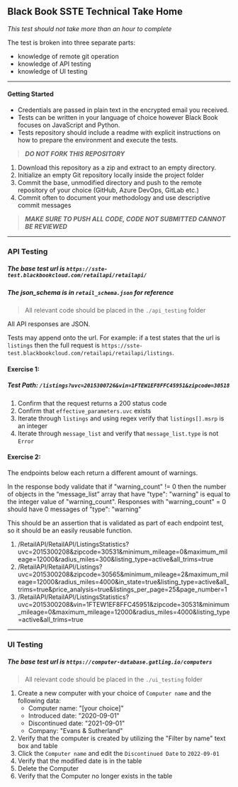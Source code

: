 ## Black Book SSTE Technical Take Home

*This test should not take more than an hour to complete*

The test is broken into three separate parts:
  - knowledge of remote git operation
  - knowledge of API testing
  - knowledge of UI testing
________________
#### Getting Started
* Credentials are passed in plain text in the encrypted email you received.
* Tests can be written in your language of choice however Black Book focuses on JavaScript and Python.
* Tests repository should include a readme with explicit instructions on how to prepare the environment and execute the tests.

> ***DO NOT FORK THIS REPOSITORY***
1. Download this repository as a zip and extract to an empty directory. 
1. Initialize an empty Git repository locally inside the project folder
1. Commit the base, unmodified directory and push to the remote repository of your choice (GitHub, Azure DevOps, GitLab etc.)
1. Commit often to document your methodology and use descriptive commit messages 
> ***MAKE SURE TO PUSH ALL CODE, CODE NOT SUBMITTED CANNOT BE REVIEWED***
>
____

### API Testing
##### The base test url is `https://sste-test.blackbookcloud.com/retailapi/retailapi/`
##### The json_schema is in `retail_schema.json` for reference 
> All relevant code should be placed in the `./api_testing` folder

All API responses are JSON.

Tests may append onto the url.  For example: if a test states that the url is 
`listings` then the full request is 
`https://sste-test.blackbookcloud.com/retailapi/retailapi/listings`.

#### Exercise 1:
##### Test Path: `/listings?uvc=2015300726&vin=1FTEW1EF8FFC45951&zipcode=30518`
1. Confirm that the request returns a 200 status code
1. Confirm that `effective_parameters.uvc` exists
1. Iterate through `listings` and using regex verify that `listings[].msrp` is an integer
1. Iterate through `message_list` and verify that `message_list.type` is not `Error`

#### Exercise 2:
The endpoints below each return a different amount of warnings.

In the response body validate that if "warning_count" != 0 then the number of objects in the “message_list” array that have "type": "warning" is equal to the integer value of "warning_count".  Responses with "warning_count" = 0 should have 0 messages of "type": "warning" 

This should be an assertion that is validated as part of each endpoint test, so it should be an easily reusable function. 

1. /RetailAPI/RetailAPI/ListingsStatistics?uvc=2015300208&zipcode=30531&minimum_mileage=0&maximum_mileage=12000&radius_miles=300&listing_type=active&all_trims=true
1. /RetailAPI/RetailAPI/Listings?uvc=2015300208&zipcode=30565&minimum_mileage=2&maximum_mileage=12000&radius_miles=4000&in_state=true&listing_type=active&all_trims=true&price_analysis=true&listings_per_page=25&page_number=1
1. /RetailAPI/RetailAPI/ListingsStatistics?uvc=2015300208&vin=1FTEW1EF8FFC45951&zipcode=30531&minimum_mileage=0&maximum_mileage=12000&radius_miles=4000&listing_type=active&all_trims=true

_____

### UI Testing
##### The base test url is `https://computer-database.gatling.io/computers`
> All relevant code should be placed in the `./ui_testing` folder
1. Create a new computer with your choice of `Computer name` and the following data:
    * Computer name:        "[your choice]"
    * Introduced date:      "2020-09-01"
    * Discontinued date:    "2021-09-01"
    * Company:              "Evans & Sutherland"
1. Verify that the computer is created by utilizing the "Filter by name" text box and table
1. Click the `Computer name` and edit the `Discontinued Date` to `2022-09-01`
1. Verify that the modified date is in the table
1. Delete the Computer
1. Verify that the Computer no longer exists in the table
